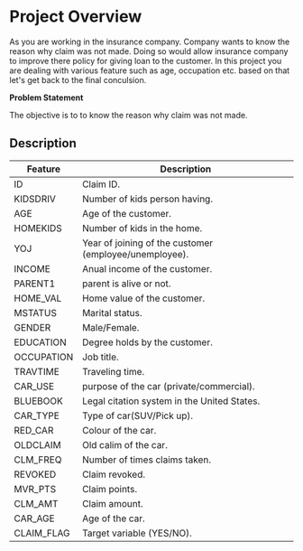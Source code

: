# Project Overview

As you are working in the insurance company. Company wants to know the reason why claim was not made. Doing so would allow insurance company to improve there policy for giving loan to the customer. In this project you are dealing with various feature such as age, occupation etc. based on that let's get back to the final conculsion.

**Problem Statement**

The objective is to to know the reason why claim was not made.

## Description
|  Feature  |  Description  |
| ---  |  --- |
| ID | Claim ID. |
| KIDSDRIV | Number of kids person having. |
| AGE | Age of the customer. |
| HOMEKIDS |Number of kids in the home. |
| YOJ |	Year of joining of the customer (employee/unemployee). |
| INCOME |	Anual income of the customer. |
| PARENT1 |	parent is alive or not. |
| HOME_VAL |	Home value of the customer. |
| MSTATUS |	Marital status. |
| GENDER |	Male/Female. |
| EDUCATION | Degree holds by the customer. |
| OCCUPATION | Job title. |
| TRAVTIME | Traveling time. |
| CAR_USE |	purpose of the car (private/commercial). |
| BLUEBOOK | Legal citation system in the United States. |
| CAR_TYPE | Type of car(SUV/Pick up). |
| RED_CAR |	Colour of the car. |
| OLDCLAIM | Old calim of the car. |
| CLM_FREQ | Number of times claims taken. |
| REVOKED |	Claim revoked. |
| MVR_PTS |	Claim points. |
| CLM_AMT |	Claim amount. |
| CAR_AGE |	Age of the car. |
| CLAIM_FLAG |	Target variable (YES/NO). |

